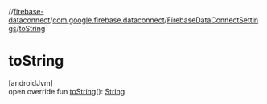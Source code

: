 //[firebase-dataconnect](../../../index.md)/[com.google.firebase.dataconnect](../index.md)/[FirebaseDataConnectSettings](index.md)/[toString](to-string.md)

# toString

[androidJvm]\
open override fun [toString](to-string.md)(): [String](https://kotlinlang.org/api/latest/jvm/stdlib/kotlin/-string/index.html)
